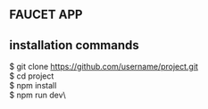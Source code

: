 ## FAUCET APP

## installation commands
$ git clone https://github.com/username/project.git \
$ cd project\
$ npm install\
$ npm run dev\


